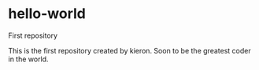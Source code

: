 # hello-world
First repository


This is the first repository created by kieron. Soon to be the greatest coder in the world.
